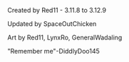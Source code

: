Created by Red11 - 3.11.8 to 3.12.9

Updated by SpaceOutChicken

Art by Red11, LynxRo, GeneralWadaling

"Remember me"-DiddlyDoo145
